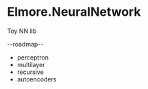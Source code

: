 # Elmore.NeuralNetwork
Toy NN lib

--roadmap--

- perceptron
- multilayer
- recursive
- autoencoders

